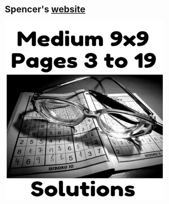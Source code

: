 # Spencer's [website](https://spencerpao.github.io/)


<p align="center">
  <a href="pages/dropdown.md">
    <img src="med 3 to 19.jpg" alt="Image 1" >
  </a>
</p>

